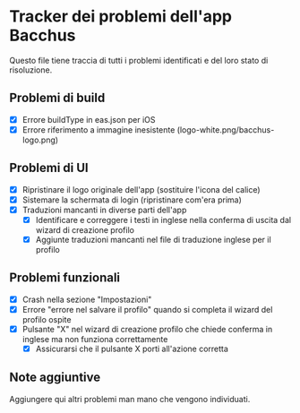 # Tracker dei problemi dell'app Bacchus

Questo file tiene traccia di tutti i problemi identificati e del loro stato di risoluzione.

## Problemi di build
- [x] Errore buildType in eas.json per iOS
- [x] Errore riferimento a immagine inesistente (logo-white.png/bacchus-logo.png)

## Problemi di UI
- [x] Ripristinare il logo originale dell'app (sostituire l'icona del calice)
- [x] Sistemare la schermata di login (ripristinare com'era prima)
- [x] Traduzioni mancanti in diverse parti dell'app
  - [x] Identificare e correggere i testi in inglese nella conferma di uscita dal wizard di creazione profilo
  - [x] Aggiunte traduzioni mancanti nel file di traduzione inglese per il profilo

## Problemi funzionali
- [x] Crash nella sezione "Impostazioni" 
- [x] Errore "errore nel salvare il profilo" quando si completa il wizard del profilo ospite
- [x] Pulsante "X" nel wizard di creazione profilo che chiede conferma in inglese ma non funziona correttamente
  - [x] Assicurarsi che il pulsante X porti all'azione corretta

## Note aggiuntive
Aggiungere qui altri problemi man mano che vengono individuati. 